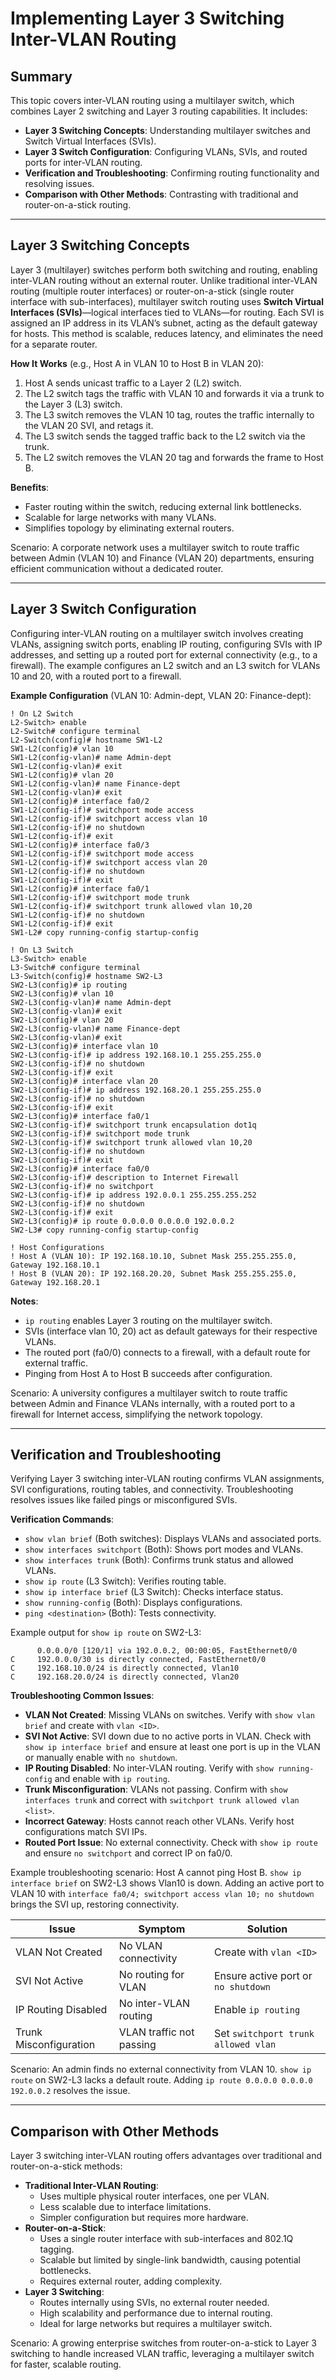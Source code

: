# Implementing Layer 3 Switching Inter-VLAN Routing

## Summary

This topic covers inter-VLAN routing using a multilayer switch, which combines Layer 2 switching and Layer 3 routing capabilities. It includes:

* **Layer 3 Switching Concepts**: Understanding multilayer switches and Switch Virtual Interfaces (SVIs).
* **Layer 3 Switch Configuration**: Configuring VLANs, SVIs, and routed ports for inter-VLAN routing.
* **Verification and Troubleshooting**: Confirming routing functionality and resolving issues.
* **Comparison with Other Methods**: Contrasting with traditional and router-on-a-stick routing.

---

## Layer 3 Switching Concepts

Layer 3 (multilayer) switches perform both switching and routing, enabling inter-VLAN routing without an external router. Unlike traditional inter-VLAN routing (multiple router interfaces) or router-on-a-stick (single router interface with sub-interfaces), multilayer switch routing uses **Switch Virtual Interfaces (SVIs)**—logical interfaces tied to VLANs—for routing. Each SVI is assigned an IP address in its VLAN’s subnet, acting as the default gateway for hosts. This method is scalable, reduces latency, and eliminates the need for a separate router.

**How It Works** (e.g., Host A in VLAN 10 to Host B in VLAN 20):
1. Host A sends unicast traffic to a Layer 2 (L2) switch.
2. The L2 switch tags the traffic with VLAN 10 and forwards it via a trunk to the Layer 3 (L3) switch.
3. The L3 switch removes the VLAN 10 tag, routes the traffic internally to the VLAN 20 SVI, and retags it.
4. The L3 switch sends the tagged traffic back to the L2 switch via the trunk.
5. The L2 switch removes the VLAN 20 tag and forwards the frame to Host B.

**Benefits**:
- Faster routing within the switch, reducing external link bottlenecks.
- Scalable for large networks with many VLANs.
- Simplifies topology by eliminating external routers.

Scenario: A corporate network uses a multilayer switch to route traffic between Admin (VLAN 10) and Finance (VLAN 20) departments, ensuring efficient communication without a dedicated router.

---

## Layer 3 Switch Configuration

Configuring inter-VLAN routing on a multilayer switch involves creating VLANs, assigning switch ports, enabling IP routing, configuring SVIs with IP addresses, and setting up a routed port for external connectivity (e.g., to a firewall). The example configures an L2 switch and an L3 switch for VLANs 10 and 20, with a routed port to a firewall.

**Example Configuration** (VLAN 10: Admin-dept, VLAN 20: Finance-dept):
```
! On L2 Switch
L2-Switch> enable
L2-Switch# configure terminal
L2-Switch(config)# hostname SW1-L2
SW1-L2(config)# vlan 10
SW1-L2(config-vlan)# name Admin-dept
SW1-L2(config-vlan)# exit
SW1-L2(config)# vlan 20
SW1-L2(config-vlan)# name Finance-dept
SW1-L2(config-vlan)# exit
SW1-L2(config)# interface fa0/2
SW1-L2(config-if)# switchport mode access
SW1-L2(config-if)# switchport access vlan 10
SW1-L2(config-if)# no shutdown
SW1-L2(config-if)# exit
SW1-L2(config)# interface fa0/3
SW1-L2(config-if)# switchport mode access
SW1-L2(config-if)# switchport access vlan 20
SW1-L2(config-if)# no shutdown
SW1-L2(config-if)# exit
SW1-L2(config)# interface fa0/1
SW1-L2(config-if)# switchport mode trunk
SW1-L2(config-if)# switchport trunk allowed vlan 10,20
SW1-L2(config-if)# no shutdown
SW1-L2(config-if)# exit
SW1-L2# copy running-config startup-config

! On L3 Switch
L3-Switch> enable
L3-Switch# configure terminal
L3-Switch(config)# hostname SW2-L3
SW2-L3(config)# ip routing
SW2-L3(config)# vlan 10
SW2-L3(config-vlan)# name Admin-dept
SW2-L3(config-vlan)# exit
SW2-L3(config)# vlan 20
SW2-L3(config-vlan)# name Finance-dept
SW2-L3(config-vlan)# exit
SW2-L3(config)# interface vlan 10
SW2-L3(config-if)# ip address 192.168.10.1 255.255.255.0
SW2-L3(config-if)# no shutdown
SW2-L3(config-if)# exit
SW2-L3(config)# interface vlan 20
SW2-L3(config-if)# ip address 192.168.20.1 255.255.255.0
SW2-L3(config-if)# no shutdown
SW2-L3(config-if)# exit
SW2-L3(config)# interface fa0/1
SW2-L3(config-if)# switchport trunk encapsulation dot1q
SW2-L3(config-if)# switchport mode trunk
SW2-L3(config-if)# switchport trunk allowed vlan 10,20
SW2-L3(config-if)# no shutdown
SW2-L3(config-if)# exit
SW2-L3(config)# interface fa0/0
SW2-L3(config-if)# description to Internet Firewall
SW2-L3(config-if)# no switchport
SW2-L3(config-if)# ip address 192.0.0.1 255.255.255.252
SW2-L3(config-if)# no shutdown
SW2-L3(config-if)# exit
SW2-L3(config)# ip route 0.0.0.0 0.0.0.0 192.0.0.2
SW2-L3# copy running-config startup-config

! Host Configurations
! Host A (VLAN 10): IP 192.168.10.10, Subnet Mask 255.255.255.0, Gateway 192.168.10.1
! Host B (VLAN 20): IP 192.168.20.20, Subnet Mask 255.255.255.0, Gateway 192.168.20.1
```

**Notes**:
- `ip routing` enables Layer 3 routing on the multilayer switch.
- SVIs (interface vlan 10, 20) act as default gateways for their respective VLANs.
- The routed port (fa0/0) connects to a firewall, with a default route for external traffic.
- Pinging from Host A to Host B succeeds after configuration.

Scenario: A university configures a multilayer switch to route traffic between Admin and Finance VLANs internally, with a routed port to a firewall for Internet access, simplifying the network topology.

---

## Verification and Troubleshooting

Verifying Layer 3 switching inter-VLAN routing confirms VLAN assignments, SVI configurations, routing tables, and connectivity. Troubleshooting resolves issues like failed pings or misconfigured SVIs.

**Verification Commands**:
- `show vlan brief` (Both switches): Displays VLANs and associated ports.
- `show interfaces switchport` (Both): Shows port modes and VLANs.
- `show interfaces trunk` (Both): Confirms trunk status and allowed VLANs.
- `show ip route` (L3 Switch): Verifies routing table.
- `show ip interface brief` (L3 Switch): Checks interface status.
- `show running-config` (Both): Displays configurations.
- `ping <destination>` (Both): Tests connectivity.

Example output for `show ip route` on SW2-L3:
```
      0.0.0.0/0 [120/1] via 192.0.0.2, 00:00:05, FastEthernet0/0
C     192.0.0.0/30 is directly connected, FastEthernet0/0
C     192.168.10.0/24 is directly connected, Vlan10
C     192.168.20.0/24 is directly connected, Vlan20
```

**Troubleshooting Common Issues**:
- **VLAN Not Created**: Missing VLANs on switches. Verify with `show vlan brief` and create with `vlan <ID>`.
- **SVI Not Active**: SVI down due to no active ports in VLAN. Check with `show ip interface brief` and ensure at least one port is up in the VLAN or manually enable with `no shutdown`.
- **IP Routing Disabled**: No inter-VLAN routing. Verify with `show running-config` and enable with `ip routing`.
- **Trunk Misconfiguration**: VLANs not passing. Confirm with `show interfaces trunk` and correct with `switchport trunk allowed vlan <list>`.
- **Incorrect Gateway**: Hosts cannot reach other VLANs. Verify host configurations match SVI IPs.
- **Routed Port Issue**: No external connectivity. Check with `show ip route` and ensure `no switchport` and correct IP on fa0/0.

Example troubleshooting scenario: Host A cannot ping Host B. `show ip interface brief` on SW2-L3 shows Vlan10 is down. Adding an active port to VLAN 10 with `interface fa0/4; switchport access vlan 10; no shutdown` brings the SVI up, restoring connectivity.

| Issue                | Symptom                        | Solution                              |
|----------------------|--------------------------------|---------------------------------------|
| VLAN Not Created     | No VLAN connectivity          | Create with `vlan <ID>`              |
| SVI Not Active       | No routing for VLAN           | Ensure active port or `no shutdown`   |
| IP Routing Disabled  | No inter-VLAN routing         | Enable `ip routing`                  |
| Trunk Misconfiguration | VLAN traffic not passing     | Set `switchport trunk allowed vlan`   |

Scenario: An admin finds no external connectivity from VLAN 10. `show ip route` on SW2-L3 lacks a default route. Adding `ip route 0.0.0.0 0.0.0.0 192.0.0.2` resolves the issue.

---

## Comparison with Other Methods

Layer 3 switching inter-VLAN routing offers advantages over traditional and router-on-a-stick methods:
- **Traditional Inter-VLAN Routing**:
  - Uses multiple physical router interfaces, one per VLAN.
  - Less scalable due to interface limitations.
  - Simpler configuration but requires more hardware.
- **Router-on-a-Stick**:
  - Uses a single router interface with sub-interfaces and 802.1Q tagging.
  - Scalable but limited by single-link bandwidth, causing potential bottlenecks.
  - Requires external router, adding complexity.
- **Layer 3 Switching**:
  - Routes internally using SVIs, no external router needed.
  - High scalability and performance due to internal routing.
  - Ideal for large networks but requires a multilayer switch.

Scenario: A growing enterprise switches from router-on-a-stick to Layer 3 switching to handle increased VLAN traffic, leveraging a multilayer switch for faster, scalable routing.